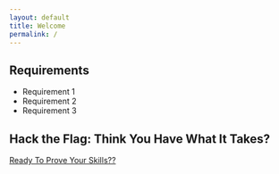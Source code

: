 ```yaml
---
layout: default
title: Welcome
permalink: /
---
```


## Requirements

- Requirement 1
- Requirement 2
- Requirement 3

## Hack the Flag: Think You Have What It Takes?
[Ready To Prove Your Skills??](https://noamt1234.github.io/Networks_CTF/start.html)
